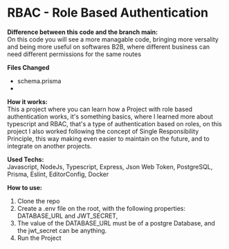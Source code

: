 # RBAC - Role Based Authentication

**Difference between this code and the branch main:**\
On this code you will see a more managable code, bringing more versality and being more useful on softwares B2B, where different business can need different permissions for the same routes

**Files Changed**
 - schema.prisma
 -

**How it works:**\
This a project where you can learn how a Project with role based authentication works, it's something basics, where I learned more about typescript and RBAC, that's a type of authentication based on roles, on this project I also worked following the concept of Single Responsibility Principle, this way making even easier to maintain on the future, and to integrate on another projects.

**Used Techs:**\
Javascript, NodeJs, Typescript, Express, Json Web Token, PostgreSQL, Prisma, Eslint, EditorConfig, Docker

**How to use:**
1. Clone the repo
2. Create a .env file on the root, with the following properties: DATABASE_URL and JWT_SECRET,
3. The value of the DATABASE_URL must be of a postgre Database, and the jwt_secret can be anything.
4. Run the Project
